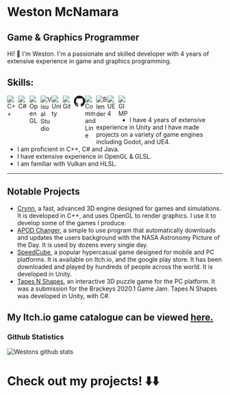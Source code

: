 # Weston McNamara

## Game & Graphics Programmer

Hi! :wave: I'm Weston. I'm a passionate and skilled developer with 4 years of extensive experience in game and graphics programming.

## Skills:
[<img align="left" alt="C++" width="26px" src="https://raw.githubusercontent.com/isocpp/logos/master/cpp_logo.png" />](https://www.cplusplus.com/)
[<img align="left" alt="C#" width="26px" src="https://johobase.com/jb/wp-content/uploads/csharp-logo-hexagon-300.png" />](https://docs.microsoft.com/en-us/dotnet/csharp/)
[<img align="left" alt="OpenGL" width="26px" src="https://cdn.freebiesupply.com/logos/large/2x/opengl-1-logo-png-transparent.png" />](https://www.opengl.org//)
[<img align="left" margin="10px" alt="Visual Studio" width="26px" src="https://upload.wikimedia.org/wikipedia/commons/thumb/c/cd/Visual_Studio_2017_Logo.svg/1200px-Visual_Studio_2017_Logo.svg.png" />](https://visualstudio.microsoft.com/)
[<img align="left" alt="Unity" width="26px" src="https://cdn.wikitude.com/static-website/2017/09/26172454/unity-icon-vector-logo.png" />](https://unity.com/)
[<img align="left" alt="Git" width="26px" src="https://git-scm.com/images/logos/downloads/Git-Icon-1788C.png" />](https://git-scm.com/)
[<img align="left" alt="GitHub" width="26px" src="https://raw.githubusercontent.com/github/explore/78df643247d429f6cc873026c0622819ad797942/topics/github/github.png" />](https://github.com/)
[<img align="left" alt="Command Line" width="26px" src="https://deow9bq0xqvbj.cloudfront.net/image-logo/1769310/powershell.png" />](https://github.com/wmcnamara)
[<img align="left" alt="Blender" width="26px" src="https://upload.wikimedia.org/wikipedia/commons/thumb/0/0c/Blender_logo_no_text.svg/1251px-Blender_logo_no_text.svg.png" />](https://www.blender.org/)
[<img align="left" alt="UE4" width="26px" src="https://cdn.iconscout.com/icon/free/png-512/unreal-engine-555438.png" />](https://www.unrealengine.com)
[<img align="left" alt="GIMP" width="26px" src="https://upload.wikimedia.org/wikipedia/commons/thumb/4/45/The_GIMP_icon_-_gnome.svg/1200px-The_GIMP_icon_-_gnome.svg.png" />](https://www.gimp.org/)
<br />
<br />

- I have 4 years of extensive experience in Unity and I have made projects on a variety of game engines including Godot, and UE4.
- I am proficient in C++, C# and Java.
- I have extensive experience in OpenGL & GLSL.
- I am familiar with Vulkan and HLSL.
---
 
 ## Notable Projects
  - [Crynn](https://github.com/wmcnamara/crynn), a fast, advanced 3D engine designed for games and simulations. It is developed in C++, and uses OpenGL to render graphics. I use it to develop some of the games I produce.
  - [APOD Changer](https://github.com/wmcnamara/apodchanger), a simple to use program that automatically downloads and updates the users background with the NASA Astronomy Picture of the Day. It is used by dozens every single day.
  - [SpeedCube](https://github.com/wmcnamara/speedcube), a popular hypercasual game designed for mobile and PC platforms. It is available on Itch.io, and the google play store. It has been downloaded and played by hundreds of people across the world. It is developed in Unity.
  - [Tapes N Shapes](https://github.com/wmcnamara/tapes-n-shapes), an interactive 3D puzzle game for the PC platform. It was a submission for the Brackeys 2020.1 Game Jam. Tapes N Shapes was developed in Unity, with C#.
 
**My Itch.io game catalogue can be viewed [here.](https://westmac.itch.io/)**
---
 
 ### Github Statistics
 <img  alt="Westons github stats" src="https://github-readme-stats.vercel.app/api?username=wmcnamara&show_icons=true&hide_border=true" />

# Check out my projects! :arrow_down::arrow_down:
